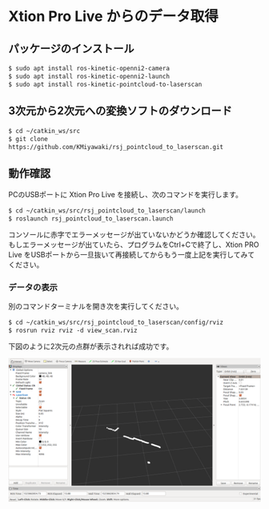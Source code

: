 # Xtion Pro Live からのデータ取得

## パッケージのインストール
```shell
$ sudo apt install ros-kinetic-openni2-camera
$ sudo apt install ros-kinetic-openni2-launch
$ sudo apt install ros-kinetic-pointcloud-to-laserscan 
```

## 3次元から2次元への変換ソフトのダウンロード

```shell
$ cd ~/catkin_ws/src
$ git clone https://github.com/KMiyawaki/rsj_pointcloud_to_laserscan.git
```
## 動作確認
PCのUSBポートに Xtion Pro Live を接続し、次のコマンドを実行します。

```shell
$ cd ~/catkin_ws/src/rsj_pointcloud_to_laserscan/launch
$ roslaunch rsj_pointcloud_to_laserscan.launch
```

コンソールに赤字でエラーメッセージが出ていないかどうか確認してください。もしエラーメッセージが出ていたら、プログラムをCtrl+Cで終了し、Xtion PRO Live をUSBポートから一旦抜いて再接続してからもう一度上記を実行してみてください。

### データの表示
別のコマンドターミナルを開き次を実行してください。
```shell
$ cd ~/catkin_ws/src/rsj_pointcloud_to_laserscan/config/rviz
$ rosrun rviz rviz -d view_scan.rviz
```
下図のように2次元の点群が表示されれば成功です。

![XtionScan](images/xtion_view_scan.png)

